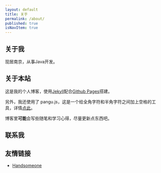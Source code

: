 ```yaml
---
layout: default
title: 关于
permalink: /about/
published: true
isNavItem: true
---
```


## 关于我

现居南京，从事Java开发。

## 关于本站

这是我的个人博客，使用[Jekyll](http://jekyllrb.com/)配合[Github Pages](https://pages.github.com/)搭建。

另外，我还使用了 pangu.js，这是一个给全角字符和半角字符之间加上空格的工具，详情[点此](https://github.com/vinta/pangu.js)。

博客里<strong>可能</strong>会写些随笔和学习心得，尽量更新点东西吧。

## 联系我

<a class="foot-item" href="mailto:{{ site.email }}" target="_blank"><span class="fa fa-envelope fa-3"></span></a>
<a class="foot-item" href="https://github.com/{{ site.github_username }}" target="_blank"><span class="fa fa-github fa-3"></span></a>
<a class="foot-item" href="http://weibo.com/u/{{ site.weibo_username }}" target="_blank"><span class="fa fa-weibo fa-3"></span></a>
<a class="foot-item" href="http://steamcommunity.com/profiles/{{ site.steam_username }}" target="_blank"><span class="fa fa-steam fa-3"></span></a>
<a class="foot-item" href="{{ '/feed.xml' | prepend: site.baseurl | prepend: site.url }}" target="_blank"><span class="fa fa-rss fa-3"></span></a>

## 友情链接

* [Handsomeone](http://handsomeone.com/)


